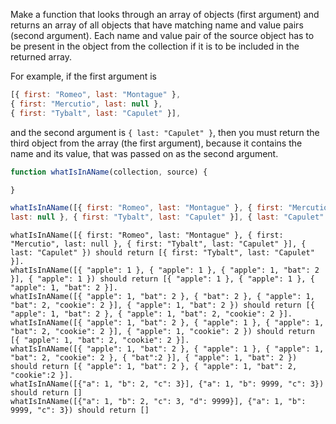 Make a function that looks through an array of objects (first argument) and
returns an array of all objects that have matching name and value pairs
(second argument). Each name and value pair of the source object has to be
present in the object from the collection if it is to be included in the
returned array.

For example, if the first argument is

```javascript
[{ first: "Romeo", last: "Montague" },
{ first: "Mercutio", last: null },
{ first: "Tybalt", last: "Capulet" }],
```

and the second argument is `{ last: "Capulet" }`, then you must return
the third object from the array (the first argument), because it contains
the name and its value, that was passed on as the second argument.

```javascript
function whatIsInAName(collection, source) {

}

whatIsInAName([{ first: "Romeo", last: "Montague" }, { first: "Mercutio",
last: null }, { first: "Tybalt", last: "Capulet" }], { last: "Capulet" });
```

```
whatIsInAName([{ first: "Romeo", last: "Montague" }, { first: "Mercutio", last: null }, { first: "Tybalt", last: "Capulet" }], { last: "Capulet" }) should return [{ first: "Tybalt", last: "Capulet" }].
whatIsInAName([{ "apple": 1 }, { "apple": 1 }, { "apple": 1, "bat": 2 }], { "apple": 1 }) should return [{ "apple": 1 }, { "apple": 1 }, { "apple": 1, "bat": 2 }].
whatIsInAName([{ "apple": 1, "bat": 2 }, { "bat": 2 }, { "apple": 1, "bat": 2, "cookie": 2 }], { "apple": 1, "bat": 2 }) should return [{ "apple": 1, "bat": 2 }, { "apple": 1, "bat": 2, "cookie": 2 }].
whatIsInAName([{ "apple": 1, "bat": 2 }, { "apple": 1 }, { "apple": 1, "bat": 2, "cookie": 2 }], { "apple": 1, "cookie": 2 }) should return [{ "apple": 1, "bat": 2, "cookie": 2 }].
whatIsInAName([{ "apple": 1, "bat": 2 }, { "apple": 1 }, { "apple": 1, "bat": 2, "cookie": 2 }, { "bat":2 }], { "apple": 1, "bat": 2 }) should return [{ "apple": 1, "bat": 2 }, { "apple": 1, "bat": 2, "cookie":2 }].
whatIsInAName([{"a": 1, "b": 2, "c": 3}], {"a": 1, "b": 9999, "c": 3}) should return []
whatIsInAName([{"a": 1, "b": 2, "c": 3, "d": 9999}], {"a": 1, "b": 9999, "c": 3}) should return []
```

